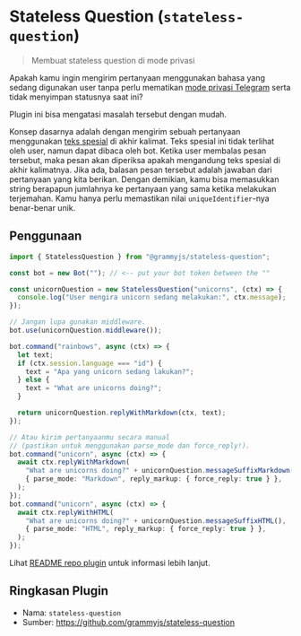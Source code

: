 # Stateless Question (`stateless-question`)

> Membuat stateless question di mode privasi

Apakah kamu ingin mengirim pertanyaan menggunakan bahasa yang sedang digunakan user tanpa perlu mematikan [mode privasi Telegram](https://core.telegram.org/bots/features#privacy-mode) serta tidak menyimpan statusnya saat ini?

Plugin ini bisa mengatasi masalah tersebut dengan mudah.

Konsep dasarnya adalah dengan mengirim sebuah pertanyaan menggunakan [teks spesial](https://en.wikipedia.org/wiki/Zero-width_non-joiner) di akhir kalimat.
Teks spesial ini tidak terlihat oleh user, namun dapat dibaca oleh bot.
Ketika user membalas pesan tersebut, maka pesan akan diperiksa apakah mengandung teks spesial di akhir kalimatnya.
Jika ada, balasan pesan tersebut adalah jawaban dari pertanyaan yang kita berikan.
Dengan demikian, kamu bisa memasukkan string berapapun jumlahnya ke pertanyaan yang sama ketika melakukan terjemahan.
Kamu hanya perlu memastikan nilai `uniqueIdentifier`-nya benar-benar unik.

## Penggunaan

```ts
import { StatelessQuestion } from "@grammyjs/stateless-question";

const bot = new Bot(""); // <-- put your bot token between the ""

const unicornQuestion = new StatelessQuestion("unicorns", (ctx) => {
  console.log("User mengira unicorn sedang melakukan:", ctx.message);
});

// Jangan lupa gunakan middleware.
bot.use(unicornQuestion.middleware());

bot.command("rainbows", async (ctx) => {
  let text;
  if (ctx.session.language === "id") {
    text = "Apa yang unicorn sedang lakukan?";
  } else {
    text = "What are unicorns doing?";
  }

  return unicornQuestion.replyWithMarkdown(ctx, text);
});

// Atau kirim pertanyaanmu secara manual
// (pastikan untuk menggunakan parse_mode dan force_reply!).
bot.command("unicorn", async (ctx) => {
  await ctx.replyWithMarkdown(
    "What are unicorns doing?" + unicornQuestion.messageSuffixMarkdown(),
    { parse_mode: "Markdown", reply_markup: { force_reply: true } },
  );
});
bot.command("unicorn", async (ctx) => {
  await ctx.replyWithHTML(
    "What are unicorns doing?" + unicornQuestion.messageSuffixHTML(),
    { parse_mode: "HTML", reply_markup: { force_reply: true } },
  );
});
```

Lihat [README repo plugin](https://github.com/grammyjs/stateless-question) untuk informasi lebih lanjut.

## Ringkasan Plugin

- Nama: `stateless-question`
- Sumber: <https://github.com/grammyjs/stateless-question>
